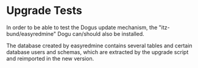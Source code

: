 # Upgrade Tests

In order to be able to test the Dogus update mechanism, the "itz-bund/easyredmine" Dogu can/should also be installed.

The database created by easyredmine contains several tables and certain database users and schemas, which are extracted by the upgrade script and reimported in the new version.